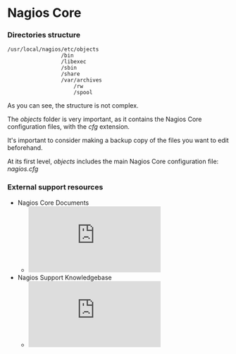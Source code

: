 # Nagios Core

### Directories structure

    /usr/local/nagios/etc/objects
                     /bin
                     /libexec
                     /sbin
                     /share
                     /var/archives
                         /rw
                         /spool

As you can see, the structure is not complex.

The *objects* folder is very important, as it contains the Nagios Core configuration files, with the *cfg* extension.

It's important to consider making a backup copy of the files you want to edit beforehand.

At its first level, *objects* includes the main Nagios Core configuration file: *nagios.cfg*
                         
### External support resources

- Nagios Core Documents
    + ![Nagios Core Documents](https://assets.nagios.com/downloads/nagioscore/docs/nagioscore/4/en/toc.html)
- Nagios Support Knowledgebase
    + ![Nagios Support Knowledgebase](https://support.nagios.com/kb/category.php)
